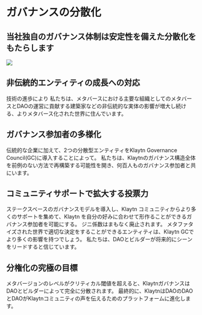 # ガバナンスの分散化

## 当社独自のガバナンス体制は安定性を備えた分散化をもたらします

![](../../klaytn2/images/governance.png)

## 非伝統的エンティティの成長への対応 <a href="#response-to-non-traditional-entities" id="response-to-non-traditional-entities"></a>

技術の進歩により 私たちは、メタバースにおける主要な組織としてのメタバースとDAOの運営に貢献する建築家などの非伝統的な実体の影響が増大し続ける、よりメタバース化された世界に住んでいます。

## ガバナンス参加者の多様化 <a href="#diversification-of-governance-participants" id="diversification-of-governance-participants"></a>

伝統的な企業に加えて、2つの分散型エンティティをKlaytn Governance Council(GC)に導入することによって。 私たちは、Klaytnのガバナンス構造全体を前例のない方法で再構築する可能性を開き、何百人ものガバナンス参加者と共にいます。

## コミュニティサポートで拡大する投票力 <a href="#voting-power-that-scales-with-community-support" id="voting-power-that-scales-with-community-support"></a>

ステークスベースのガバナンスモデルを導入し、Klaytn コミュニティからより多くのサポートを集めて、Klaytn を自分の好みに合わせて形作ることができるガバナンス参加者を可能にする。 ジニ係数はまもなく廃止されます。 メタファタイズされた世界で適切な決定をすることができるエンティティは、Klaytn GCでより多くの影響を持つでしょう。 私たちは、DAOとビルダーが将来的にシーンをリードすると信じています。

## 分権化の究極の目標 <a href="#ultimate-goal-of-decentralization" id="ultimate-goal-of-decentralization"></a>

メタバージョンのレベルがクリティカル閾値を超えると、KlaytnガバナンスはDAOとビルダーによって完全に分散されます。 最終的に、KlaytnはDAOのDAOとDAOがKlaytnコミュニティの声を伝えるためのプラットフォームに進化します。

